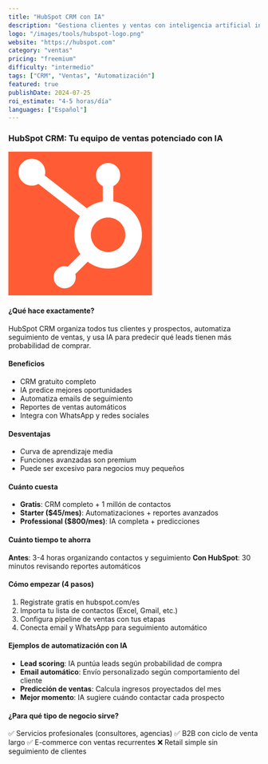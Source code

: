 ```yaml
---
title: "HubSpot CRM con IA"
description: "Gestiona clientes y ventas con inteligencia artificial integrada"
logo: "/images/tools/hubspot-logo.png"
website: "https://hubspot.com"
category: "ventas"
pricing: "freemium"
difficulty: "intermedio"
tags: ["CRM", "Ventas", "Automatización"]
featured: true
publishDate: 2024-07-25
roi_estimate: "4-5 horas/día"
languages: ["Español"]
---
```


### HubSpot CRM: Tu equipo de ventas potenciado con IA

![HubSpot Interface](/images/tools/hubspot-logo.png)

#### ¿Qué hace exactamente?
HubSpot CRM organiza todos tus clientes y prospectos, automatiza seguimiento de ventas, y usa IA para predecir qué leads tienen más probabilidad de comprar.

#### Beneficios
- CRM gratuito completo
- IA predice mejores oportunidades
- Automatiza emails de seguimiento
- Reportes de ventas automáticos
- Integra con WhatsApp y redes sociales

#### Desventajas
- Curva de aprendizaje media
- Funciones avanzadas son premium
- Puede ser excesivo para negocios muy pequeños

#### Cuánto cuesta
- **Gratis**: CRM completo + 1 millón de contactos
- **Starter ($45/mes)**: Automatizaciones + reportes avanzados
- **Professional ($800/mes)**: IA completa + predicciones

#### Cuánto tiempo te ahorra
**Antes**: 3-4 horas organizando contactos y seguimiento
**Con HubSpot**: 30 minutos revisando reportes automáticos

#### Cómo empezar (4 pasos)
1. Registrate gratis en hubspot.com/es
2. Importa tu lista de contactos (Excel, Gmail, etc.)
3. Configura pipeline de ventas con tus etapas
4. Conecta email y WhatsApp para seguimiento automático

#### Ejemplos de automatización con IA
- **Lead scoring**: IA puntúa leads según probabilidad de compra
- **Email automático**: Envío personalizado según comportamiento del cliente
- **Predicción de ventas**: Calcula ingresos proyectados del mes
- **Mejor momento**: IA sugiere cuándo contactar cada prospecto

#### ¿Para qué tipo de negocio sirve?
✅ Servicios profesionales (consultores, agencias)
✅ B2B con ciclo de venta largo
✅ E-commerce con ventas recurrentes
❌ Retail simple sin seguimiento de clientes
